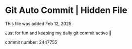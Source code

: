 # Git Auto Commit | Hidden File

This file was added Feb 12, 2025

Just for fun and keeping my daily git commit active 🤪

commit number: 2447755
